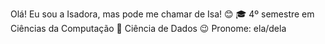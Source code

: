 Olá! Eu sou a Isadora, mas pode me chamar de Isa! 😊
🎓 4º semestre em Ciências da Computação
💚 Ciência de Dados
😉 Pronome: ela/dela
